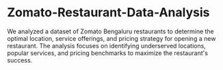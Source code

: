 # Zomato-Restaurant-Data-Analysis
We analyzed a dataset of Zomato Bengaluru restaurants to determine the optimal location, service offerings, and pricing strategy for opening a new restaurant. The analysis focuses on identifying underserved locations, popular services, and pricing benchmarks to maximize the restaurant's success.
